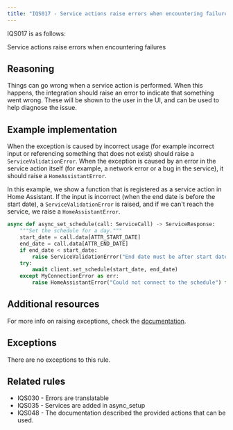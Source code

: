 ```yaml
---
title: "IQS017 - Service actions raise errors when encountering failures"
---
```


IQS017 is as follows:

Service actions raise errors when encountering failures

## Reasoning

Things can go wrong when a service action is performed.
When this happens, the integration should raise an error to indicate that something went wrong.
These will be shown to the user in the UI, and can be used to help diagnose the issue.

## Example implementation

When the exception is caused by incorrect usage (for example incorrect input or referencing something that does not exist) should raise a `ServiceValidationError`.
When the exception is caused by an error in the service action itself (for example, a network error or a bug in the service), it should raise a `HomeAssistantError`.

In this example, we show a function that is registered as a service action in Home Assistant.
If the input is incorrect (when the end date is before the start date), a `ServiceValidationError` is raised, and if we can't reach the service, we raise a `HomeAssistantError`.

```python
async def async_set_schedule(call: ServiceCall) -> ServiceResponse:
    """Set the schedule for a day."""
    start_date = call.data[ATTR_START_DATE]
    end_date = call.data[ATTR_END_DATE]
    if end_date < start_date:
        raise ServiceValidationError("End date must be after start date")
    try:
        await client.set_schedule(start_date, end_date)
    except MyConnectionError as err:
        raise HomeAssistantError("Could not connect to the schedule") from err
```

## Additional resources

For more info on raising exceptions, check the [documentation](../../platform/raising_exceptions).

## Exceptions

There are no exceptions to this rule.

## Related rules

- IQS030 - Errors are translatable
- IQS035 - Services are added in async_setup
- IQS048 - The documentation described the provided actions that can be used.